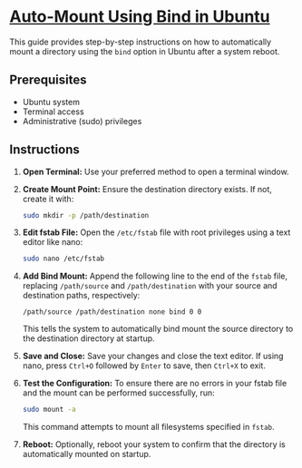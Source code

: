 # [Auto-Mount Using Bind in Ubuntu](auto-mount-using-bind-in-ubuntu.md)

This guide provides step-by-step instructions on how to automatically mount a directory using the `bind` option in Ubuntu after a system reboot. 

## Prerequisites

- Ubuntu system
- Terminal access
- Administrative (sudo) privileges

## Instructions

1. **Open Terminal:** Use your preferred method to open a terminal window.

2. **Create Mount Point:** Ensure the destination directory exists. If not, create it with:
   ```bash
   sudo mkdir -p /path/destination
   ```

3. **Edit fstab File:** Open the `/etc/fstab` file with root privileges using a text editor like nano:
   ```bash
   sudo nano /etc/fstab
   ```

4. **Add Bind Mount:** Append the following line to the end of the `fstab` file, replacing `/path/source` and `/path/destination` with your source and destination paths, respectively:
   ```
   /path/source /path/destination none bind 0 0
   ```
   This tells the system to automatically bind mount the source directory to the destination directory at startup.

5. **Save and Close:** Save your changes and close the text editor. If using nano, press `Ctrl+O` followed by `Enter` to save, then `Ctrl+X` to exit.

6. **Test the Configuration:** To ensure there are no errors in your fstab file and the mount can be performed successfully, run:
   ```bash
   sudo mount -a
   ```
   This command attempts to mount all filesystems specified in `fstab`.

7. **Reboot:** Optionally, reboot your system to confirm that the directory is automatically mounted on startup.